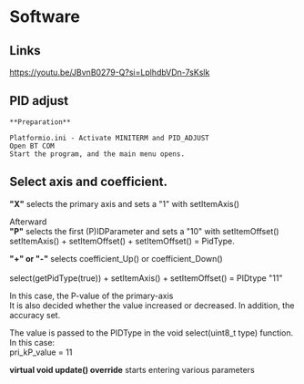 # Software

## Links
https://youtu.be/JBvnB0279-Q?si=LplhdbVDn-7sKslk

## PID adjust

    **Preparation**

    Platformio.ini - Activate MINITERM and PID_ADJUST
    Open BT COM 
    Start the program, and the main menu opens.

##  Select axis and coefficient.

**"X"** selects the primary axis and sets a "1" with setItemAxis()

Afterward<br>
**"P"** selects the first (P)IDParameter and sets a "10" with setItemOffset()
    setItemAxis() + setItemOffset() + setItemOffset() = PidType.

**"+" or "-"** selects coefficient_Up() or coefficient_Down()<br>  
select(getPidType(true)) +  setItemAxis() + setItemOffset() = PIDtype "11"<br>
                                    
In this case, the P-value of the primary-axis<br>
It is also decided whether the value
increased or decreased. In addition, the accuracy set.
    
The value is passed to the PIDType in the void select(uint8_t type) function.
In this case:<br> 
    pri_kP_value = 11

**virtual void update() override**
starts entering various parameters